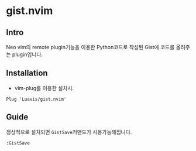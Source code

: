 # gist.nvim

## Intro

Neo vim의 remote plugin기능을 이용한 Python코드로 작성된 Gist에 코드를 올려주는 plugin입니다.

## Installation

* vim-plug를 이용한 설치시.

```vim
Plug 'Luavis/gist.nvim'
```

## Guide

정상적으로 설치되면 ```GistSave```커맨드가 사용가능해집니다.

```
:GistSave
```
